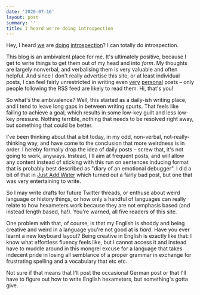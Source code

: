 ```yaml
---
date: '2020-07-16'
layout: post
summary: ''
title: I heard we're doing introspection
---
```


Hey, I heard [we](https://notebooks.rixx.de/) are
[doing](https://notebook.lisamcnulty.co.uk/2020/07/16/what-is-this-blog-for-again/)
[introspection](https://notebook.drmaciver.com/posts/2020-07-16-09:22.html)? I can totally do introspection.

This blog is an ambivalent place for me. It's ultimately positive, because I get to write things to get them out of my
head and into *form*. My thoughts are largely nonverbal, and verbalising them is very valuable and often helpful. And
since I don't really advertise this site, or at least individual posts, I can feel fairly unrestricted in writing even
[very](https://ramble.rixx.de/2020/07/10/strength-or-weakness.html)
[personal](https://ramble.rixx.de/2020/07/07/tests-and-gifts.html) posts – only people following the RSS feed are likely
to read them. Hi, that's you!

So what's the ambivalence? Well, this started as a daily-ish writing place, and I tend to leave long gaps in between
writing spurts. That feels like failing to achieve a goal, which results in some low-key guilt and less low-key
pressure. Nothing terrible, nothing that needs to be resolved right away, but something that could be better.

I've been thinking about that a bit today, in my odd, non-verbal, not-really-thinking way, and have come to the
conclusion that more weirdness is in order. I hereby formally drop the idea of daily posts – screw that, it's not going
to work, anyways. Instead, I'll aim at frequent posts, and will allow any content instead of sticking with this run on
sentences inducing format that is probably best described as "diary of an emotional debugger". I did a bit of that in
[Just Add Water](https://ramble.rixx.de/2020/06/19/just-add-water.html) which turned out a fairly bad post, but one
that was very entertaining to write.

So I may write drafts for future Twitter threads, or enthuse about weird language or history things, or how only a
handful of languages can really relate to how hexameters work because they are not emphasis based (and instead length
based, ha!). You're warned, all five readers of this site.

One problem with that, of course, is that my English is shoddy and being creative and weird in a language you're not
good at is *hard*. Have you ever learnt a new keyboard layout? Being creative in English is exactly like that: I know
what effortless fluency feels like, but I cannot access it and instead have to muddle around in this mongrel excuse for
a language that takes indecent pride in losing all semblance of a proper grammar in exchange for frustrating spelling
and a vocabulary that etc etc.

Not sure if that means that I'll post the occasional German post or that I'll have to figure out how to write English
hexameters, but something's gotta give.
